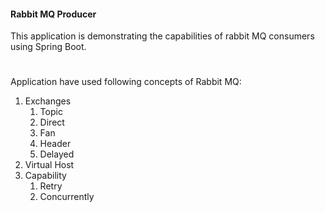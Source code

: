 #### Rabbit MQ Producer

This application is demonstrating the capabilities of rabbit MQ consumers using Spring Boot. 
#
Application have used following concepts of Rabbit MQ:
1. Exchanges
   1. Topic
   1. Direct
   1. Fan
   1. Header
   1. Delayed
1. Virtual Host
1. Capability
   1. Retry
   1. Concurrently 
     